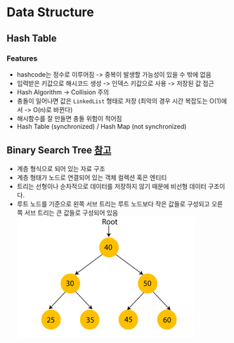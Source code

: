 # Data Structure

## Hash Table
### Features
- hashcode는 정수로 이루어짐 -> 중복이 발생할 가능성이 있을 수 밖에 없음
- 입력받은 키값으로 해시코드 생성 -> 인덱스 키값으로 사용 -> 저장된 값 접근
- Hash Algorithm -> Collision 주의
- 충돌이 일어나면 값은 `LinkedList` 형태로 저장 (최악의 경우 시간 복잡도는 O(1)에서 -> O(n)로 바뀐다)
- 해시함수를 잘 만들면 충돌 위험이 적어짐
- Hash Table (synchronized) / Hash Map (not synchronized)

## Binary Search Tree [참고](https://www.javatpoint.com/binary-search-tree)
- 계층 형식으로 되어 있는 자료 구조
- 계층 형태가 노드로 연결되어 있는 객체 컬렉션 혹은 엔티티
- 트리는 선형이나 순차적으로 데이터를 저장하지 않기 때문에 비선형 데이터 구조이다.
- 루트 노드를 기준으로 왼쪽 서브 트리는 루트 노드보다 작은 값들로 구성되고 오른쪽 서브 트리는 큰 값들로 구성되어 있음
![img.png](img.png)